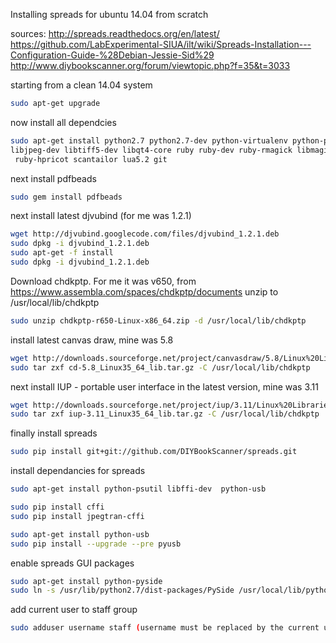 Installing spreads for ubuntu 14.04 from scratch

sources:
http://spreads.readthedocs.org/en/latest/
https://github.com/LabExperimental-SIUA/ilt/wiki/Spreads-Installation---Configuration-Guide-%28Debian-Jessie-Sid%29
http://www.diybookscanner.org/forum/viewtopic.php?f=35&t=3033

starting from a clean 14.04 system

```bash
sudo apt-get upgrade	
```


now install all dependcies

```bash
sudo apt-get install python2.7 python2.7-dev python-virtualenv python-pip libusb-dev\
libjpeg-dev libtiff5-dev libqt4-core ruby ruby-dev ruby-rmagick libmagickwand-dev\
 ruby-hpricot scantailor lua5.2 git 

```

next install pdfbeads

```bash
sudo gem install pdfbeads
```

next install latest djvubind (for me was 1.2.1)

```bash
wget http://djvubind.googlecode.com/files/djvubind_1.2.1.deb
sudo dpkg -i djvubind_1.2.1.deb
sudo apt-get -f install
sudo dpkg -i djvubind_1.2.1.deb
```

Download chdkptp. For me it was v650, from https://www.assembla.com/spaces/chdkptp/documents
unzip to /usr/local/lib/chdkptp

```bash
sudo unzip chdkptp-r650-Linux-x86_64.zip -d /usr/local/lib/chdkptp
```

install latest canvas draw, mine was 5.8
```bash
wget http://downloads.sourceforge.net/project/canvasdraw/5.8/Linux%20Libraries/cd-5.8_Linux35_64_lib.tar.gz
sudo tar zxf cd-5.8_Linux35_64_lib.tar.gz -C /usr/local/lib/chdkptp
```

next install IUP - portable user interface in the latest version, mine was 3.11
```bash
wget http://downloads.sourceforge.net/project/iup/3.11/Linux%20Libraries/iup-3.11_Linux35_64_lib.tar.gz
sudo tar zxf iup-3.11_Linux35_64_lib.tar.gz -C /usr/local/lib/chdkptp
```

finally install spreads

```bash
sudo pip install git+git://github.com/DIYBookScanner/spreads.git
```

install dependancies for spreads
```bash
sudo apt-get install python-psutil libffi-dev  python-usb
```

```bash
sudo pip install cffi
sudo pip install jpegtran-cffi

```

```bash
sudo apt-get install python-usb
sudo pip install --upgrade --pre pyusb
```

enable spreads GUI packages

```bash
sudo apt-get install python-pyside
sudo ln -s /usr/lib/python2.7/dist-packages/PySide /usr/local/lib/python2.7/site-packages/PySide
```

add current user to staff group

```bash
sudo adduser username staff (username must be replaced by the current username)
```